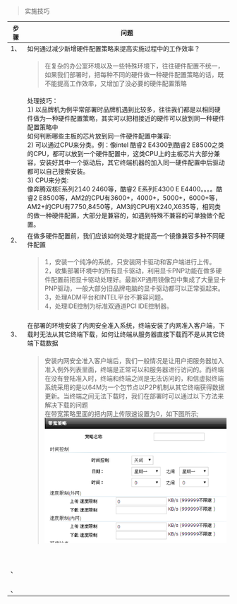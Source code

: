 <blockquote class="success">
实施技巧
</blockquote>  
  


|  步骤  | 问题   |
| --- | --- |
|   1、 |如何通过减少新增硬件配置策略来提高实施过程中的工作效率？ |
|    | <blockquote class="default">在复杂的办公室环境以及一些特殊环境下，往往硬件配置不统一，如果我们部署时，把每种不同的硬件做一种硬件配置策略的话，既不能提高工作效率，又增加了没必要的硬件配置策略</blockquote>  |
||处理技巧：</br>1) 以品牌机为例平常部署时品牌机遇到比较多，往往我们都是以相同硬件做为一种硬件配置策略，其实可以把相接近的硬件可以放到同一种硬件配置策略中</br>如何判断哪些主板的芯片放到同一件硬件配置中兼容:</br>2) 可以通过CPU来分类。例：像intel 酷睿2 E4300到酷睿2 E8500之类的CPU，都可以放到一个硬件配置中，这类CPU上的主板芯片大部分兼容，安装好其中一个驱动后，其它终端机器的加入同一硬件配置中后驱动都可以自己搜索安装。</br>3) CPU来分类:</br>像奔腾双核E系列2140 2460等，酷睿2 E系列E4300 E E4400。。。。酷睿2 E8500等，AM2的CPU有3600+，4000+，5000+，6000+等，AM2+的CPU有7750,8450等，AM3的CPU有X240,X635等，相同类的做一种硬件配置，大部分是兼容的，如遇到特殊不兼容的可单独做个配置。|
|   2、 |在做多硬件配置前，我们应该如何处理才能提高一个镜像兼容多种不同硬件配置 |
|    | <blockquote class="default">1，安装一个纯净的系统，只安装网卡驱动和客户端进行上传。</br>2，收集部署环境中的所有显卡驱动，利用显卡PNP功能在做多硬件配置前把显卡驱动处理好。最新XP通用镜像包中集成了大量显卡PNP驱动，一般大部分旧品牌电脑的显卡驱动都可以正常驱起来。</br>3，处理ADM平台和INTEL平台不兼容问题。</br>4，处理IDE控制为标准双通道PCI IDE控制器。
</blockquote>  |
|   3、 | 在部署的环境安装了内网安全准入系统，终端安装了内网准入客户端，下载时无法从其它终端下载，如何让终端从服务器直接下载而不是从其它终端下载数据|
|    | <blockquote class="default">安装内网安全准入客户端后，我们一般情况是让用户把服务器加入准入例外列表里面，终端是正常可以和服务器进行访问的。而终端在没有登陆准入时，终端和终端之间是无法访问的，和信虚拟终端系统采用的是以64M为一个包节点以P2P机制从其它终端获得数据更新。当终端之间无法下载时，我们在部署时可以通过以下方法来解决下载的问题</br>在带宽策略里面的把内网上传限速设置为0，如下图所示; ![](../images/screenshot_1526281498458.png)
</blockquote> |
|   | |
|    | <blockquote class="default"></blockquote>  |
|   、 | |
|    | <blockquote class="default"></blockquote>  |
|   、 | |